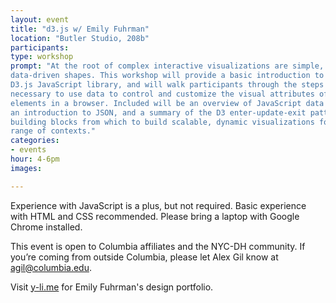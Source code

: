 ```yaml
---
layout: event
title: "d3.js w/ Emily Fuhrman"
location: "Butler Studio, 208b"
participants:
type: workshop
prompt: "At the root of complex interactive visualizations are simple,
data-driven shapes. This workshop will provide a basic introduction to the
D3.js JavaScript library, and will walk participants through the steps
necessary to use data to control and customize the visual attributes of
elements in a browser. Included will be an overview of JavaScript data types,
an introduction to JSON, and a summary of the D3 enter-update-exit pattern: the
building blocks from which to build scalable, dynamic visualizations for a
range of contexts."
categories:
- events
hour: 4-6pm
images:

---
```


Experience with JavaScript is a plus, but not required. Basic experience with
HTML and CSS recommended. Please bring a laptop with Google Chrome installed.

This event is open to Columbia affiliates and the NYC-DH community. If you’re
coming from outside Columbia, please let Alex Gil know at agil@columbia.edu.

Visit [y-li.me](http://y-li.me/) for Emily Fuhrman's design portfolio.
